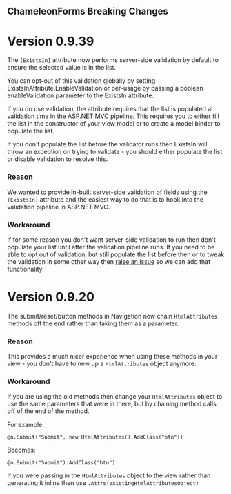 ChameleonForms Breaking Changes
-------------------------------

Version 0.9.39
==============

The `[ExistsIn]` attribute now performs server-side validation by default to ensure the selected value is in the list.

You can opt-out of this validation globally by setting ExistsInAttribute.EnableValidation or per-usage by passing a boolean enableValidation parameter to the ExistsIn attribute.

If you do use validation, the attribute requires that the list is populated at validation time in the ASP.NET MVC pipeline. This requires you to either fill the list in the constructor of your view model or to create a model binder to populate the list.

If you don't populate the list before the validator runs then ExistsIn will throw an exception on trying to validate - you should either populate the list or disable validation to resolve this.

### Reason
We wanted to provide in-built server-side validation of fields using the `[ExistsIn]` attribute and the easiest way to do that is to hook into the validation pipeline in ASP.NET MVC.

### Workaround
If for some reason you don't want server-side validation to run then don't populate your list until after the validation pipeline runs. If you need to be able to opt out of validation, but still populate the list before then or to tweak the validation in some other way then [raise an issue](https://github.com/MRCollective/ChameleonForms/issues) so we can add that functionality.

Version 0.9.20
==============

The submit/reset/button methods in Navigation now chain `HtmlAttributes` methods off the end rather than taking them as a parameter.

### Reason
This provides a much nicer experience when using these methods in your view - you don't have to new up a `HtmlAttributes` object anymore.

### Workaround
If you are using the old methods then change your `HtmlAttributes` object to use the same parameters that were in there, but by chaining method calls off of the end of the method.

For example:

    @n.Submit("Submit", new HtmlAttributes().AddClass("btn"))

Becomes:

    @n.Submit("Submit").AddClass("btn")

If you were passing in the `HtmlAttributes` object to the view rather than generating it inline then use `.Attrs(existingHtmlAttributesObject)`

